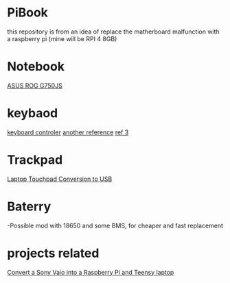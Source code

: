 # PiBook

this repository is from an idea of replace the matherboard malfunction with a raspberry pi (mine will be RPI 4 8GB)

# Notebook
[ASUS ROG G750JS](https://www.asus.com/us/ROG-Republic-Of-Gamers/ROG-G750JS/)

# keybaod
[keyboard controler](https://www.instructables.com/How-to-Make-a-USB-Laptop-Keyboard-Controller/)
[another reference](https://www.hackster.io/frank-adams/laptop-keyboard-conversion-to-usb-0771f1)
[ref 3](https://www.ti.com/tool/TIDM-KEYBOARD)


# Trackpad
[Laptop Touchpad Conversion to USB](https://www.hackster.io/frank-adams/laptop-touchpad-conversion-to-usb-d70519)

# Baterry
-Possible mod with 18650 and some BMS, for cheaper and fast replacement

# projects related
[Convert a Sony Vaio into a Raspberry Pi and Teensy laptop](https://github.com/thedalles77/Pi_Teensy_Laptop/)
